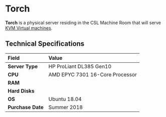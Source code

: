 # Torch

**Torch** is a physical server residing in the CSL Machine Room that will serve [KVM Virtual machines](../../technologies/virtualization-stack/).

## Technical Specifications

| **Field** | Value |
| :--- | :--- |
| **Server Type** | HP ProLiant DL385 Gen10 |
| **CPU** | AMD EPYC 7301 16-Core Processor |
| **RAM** |  |
| **Hard Disks** |  |
| **OS** | Ubuntu 18.04 |
| **Purchase Date** | Summer 2018 |

